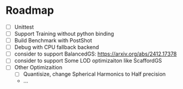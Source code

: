 # Roadmap 

- [ ] Unittest
- [ ] Support Training without python binding  
- [ ] Build Benchmark with PostShot 
- [ ] Debug with CPU fallback backend 
- [ ] consider to support BalancedGS: https://arxiv.org/abs/2412.17378
- [ ] consider to support Some LOD optimizaiton like ScaffordGS
- [ ] Other Optimizaition
  - [ ] Quantisize, change Spherical Harmonics to Half precision
  - ...
